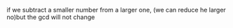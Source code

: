 if we subtract a smaller number from a larger one, (we can reduce he larger no)but the gcd will not change
